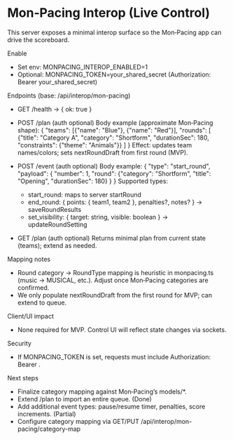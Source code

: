# Mon‑Pacing Interop (Live Control)

This server exposes a minimal interop surface so the Mon‑Pacing app can drive the scoreboard.

Enable
- Set env: MONPACING_INTEROP_ENABLED=1
- Optional: MONPACING_TOKEN=your_shared_secret (Authorization: Bearer your_shared_secret)

Endpoints (base: /api/interop/mon-pacing)
- GET /health -> { ok: true }
- POST /plan (auth optional)
  Body example (approximate Mon‑Pacing shape):
  {
    "teams": [{"name": "Blue"}, {"name": "Red"}],
    "rounds": [
      {"title": "Category A", "category": "Shortform", "durationSec": 180, "constraints": {"theme": "Animals"}}
    ]
  }
  Effect: updates team names/colors; sets nextRoundDraft from first round (MVP).

- POST /event (auth optional)
  Body example:
  { "type": "start_round", "payload": { "number": 1, "round": {"category": "Shortform", "title": "Opening", "durationSec": 180} } }
  Supported types:
  - start_round: maps to server startRound
  - end_round: { points: { team1, team2 }, penalties?, notes? } -> saveRoundResults
  - set_visibility: { target: string, visible: boolean } -> updateRoundSetting

- GET /plan (auth optional)
  Returns minimal plan from current state (teams); extend as needed.

Mapping notes
- Round category -> RoundType mapping is heuristic in monpacing.ts (music -> MUSICAL, etc.). Adjust once Mon‑Pacing categories are confirmed.
- We only populate nextRoundDraft from the first round for MVP; can extend to queue.

Client/UI impact
- None required for MVP. Control UI will reflect state changes via sockets.

Security
- If MONPACING_TOKEN is set, requests must include Authorization: Bearer <token>.

Next steps
- Finalize category mapping against Mon‑Pacing’s models/*.
- Extend /plan to import an entire queue. (Done)
- Add additional event types: pause/resume timer, penalties, score increments. (Partial)
- Configure category mapping via GET/PUT /api/interop/mon-pacing/category-map

